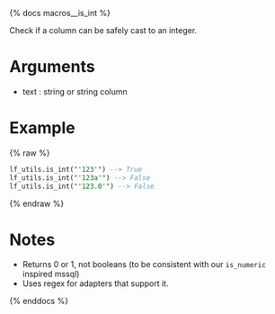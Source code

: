 {% docs macros__is_int %}

Check if a column can be safely cast to an integer.

# Arguments
- text : string or string column

# Example
{% raw %}
```sql
lf_utils.is_int("'123'") --> True
lf_utils.is_int("'123a'") --> False
lf_utils.is_int("'123.0'") --> False
```
{% endraw %}

# Notes
- Returns 0 or 1, not booleans (to be consistent with our `is_numeric` inspired mssql)
- Uses regex for adapters that support it.

{% enddocs %}